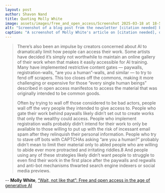 ```yaml
---
layout: post
author: Shavon Nand
title: Quoting Molly White
image: assets/images/free_and_open_access/Screenshot 2025-03-18 at 18-52-04 “Wait not like that” Free and open access in the age of generative AI.png
alt: "Screenshot of a blog post from the newsletter [citation needed] by Molly White. The article, titled 'Wait, not like that': Free and open access in the age of generative AI, discusses the challenges posed by AI companies using freely available knowledge without contributing back to open projects. The page has a blue header, black text on a white background, and an embedded audio version of the article."
caption: "A screenshot of Molly White's article on [citation needed], discussing how AI companies exploit open knowledge without reciprocating, threatening the sustainability of free and open-access projects."
---
```


> There’s also been an impulse by creators concerned about AI to dramatically limit how people can access their work. Some artists have decided it’s simply not worthwhile to maintain an online gallery of their work when that makes it easily accessible for AI training. Many have implemented restrictive content gates — paywalls, registration-walls, “are you a human”-walls, and similar — to try to fend off scrapers. This too closes off the commons, making it more challenging or expensive for those “every single human beings” described in open access manifestos to access the material that was originally intended to be common goods.
>
> Often by trying to wall off those considered to be bad actors, people wall off the very people they intended to give access to. People who gate their work behind paywalls likely didn’t set out to create works that only the wealthy could access. People who implement registration walls probably didn’t intend for their work to only be available to those willing to put up with the risk of incessant email spam after they relinquish their personal information. People who try to stave off bots with CAPTCHAs asking “are you a human?” probably didn’t mean to limit their material only to abled people who are willing to abide ever more protracted and irritating riddles.8 And people using any of these strategies likely didn’t want people to struggle to even find their work in the first place after the paywalls and regwalls and anti-bot mechanisms thwarted search engine indexers or social media previews.

-- **Molly White**, [“Wait, not like that”: Free and open access in the age of generative AI](https://www.citationneeded.news/free-and-open-access-in-the-age-of-generative-ai/)
